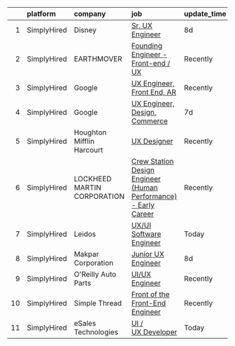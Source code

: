 

|    | platform    | company                     | job                                                                                                                                                                     | update_time   | location          |
|---:|:------------|:----------------------------|:------------------------------------------------------------------------------------------------------------------------------------------------------------------------|:--------------|:------------------|
|  1 | SimplyHired | Disney                      | [Sr. UX Engineer](https://www.simplyhired.com/job/dhxe461NTRFYkygmA7EYeazdbycJG_OxhwuX24wr1G82OHQidyxfRA?q=ux+engineer)                                                 | 8d            | Burbank, CA       |
|  2 | SimplyHired | EARTHMOVER                  | [Founding Engineer - Front-end / UX](https://www.simplyhired.com/job/sibg0txBTR4aGm5QwEGyLFMU1T9Icu5xb7cadmmFuIn0kAky7UuW9Q?q=ux+engineer)                              | Recently      | Remote            |
|  3 | SimplyHired | Google                      | [UX Engineer, Front End, AR](https://www.simplyhired.com/job/MT11ThdpkYChRJqs18_BxsUEdF4oC4xkXdi6tjG_Lsn5ngy6KI0Tuw?q=ux+engineer)                                      | Recently      | Mountain View, CA |
|  4 | SimplyHired | Google                      | [UX Engineer, Design, Commerce](https://www.simplyhired.com/job/rxW2YC1l7GDGAthrjpf3omWRvNwqXnCLoClCznseSPZWiR6pjsAwFQ?q=ux+engineer)                                   | 7d            | New York, NY      |
|  5 | SimplyHired | Houghton Mifflin Harcourt   | [UX Designer](https://www.simplyhired.com/job/qTqRdoI-E18ZNebzOThRtlOunoXPsoLUihubCJDRyB0T7FdXTZJfLw?q=ux+engineer)                                                     | Recently      | United States     |
|  6 | SimplyHired | LOCKHEED MARTIN CORPORATION | [Crew Station Design Engineer (Human Performance) - Early Career](https://www.simplyhired.com/job/cjwBwAo5XhOv-NUHUr0R1Ayi86j_BF0LnYB0D35jKUhOsHefBiSerA?q=ux+engineer) | Recently      | Fort Worth, TX    |
|  7 | SimplyHired | Leidos                      | [UX/UI Software Engineer](https://www.simplyhired.com/job/w7wx8gAJEwEV-wM3FLZkNhAFxkDKsOUNJ6uvdsquSvGmkY_pS5V6OA?q=ux+engineer)                                         | Today         | Morgantown, WV    |
|  8 | SimplyHired | Makpar Corporation          | [Junior UX Engineer](https://www.simplyhired.com/job/EX0F546KF3GSPiNbL34KBCv4SGkw_yuIY02gV9AJgVujUG6SFfsJew?q=ux+engineer)                                              | 8d            | Remote            |
|  9 | SimplyHired | O'Reilly Auto Parts         | [UI/UX Engineer](https://www.simplyhired.com/job/Ch-0AedvTb5tUSAA4MQ0HrakRmjatsEApHM2Ju6e0Z34OKtcTFyUBg?q=ux+engineer)                                                  | Recently      | Springfield, MO   |
| 10 | SimplyHired | Simple Thread               | [Front of the Front-End Engineer](https://www.simplyhired.com/job/_R6mQNe7VzfJs7jr-jHO1b-ERdM7ICazI8awMpk_FC8RiC-mxPonnQ?q=ux+engineer)                                 | Recently      | Glen Allen, VA    |
| 11 | SimplyHired | eSales Technologies         | [UI / UX Developer](https://www.simplyhired.com/job/zLOJ9Cp7CP8_OWZDKmFXI7f8YCtk91_-M2VtchmTmNshTRtavm2tjQ?q=ux+engineer)                                               | Today         | West Babylon, NY  |